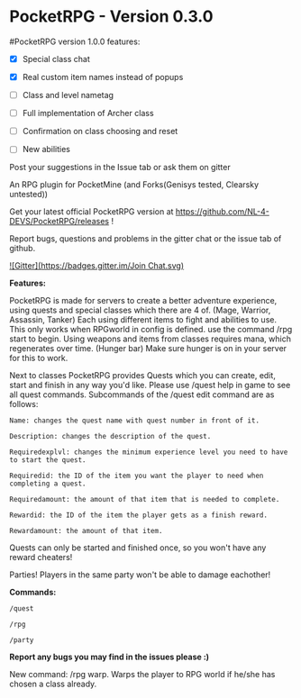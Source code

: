 # PocketRPG  -  Version 0.3.0


#PocketRPG version 1.0.0 features:
 - [x] Special class chat

 - [x] Real custom item names instead of popups

 - [ ] Class and level nametag

 - [ ] Full implementation of Archer class

 - [ ] Confirmation on class choosing and reset

 - [ ] New abilities

Post your suggestions in the Issue tab or ask them on gitter    



An RPG plugin for PocketMine (and Forks(Genisys tested, Clearsky untested))

Get your latest official PocketRPG version at https://github.com/NL-4-DEVS/PocketRPG/releases !

Report bugs, questions and problems in the gitter chat or the issue tab of github.

[![Gitter](https://badges.gitter.im/Join Chat.svg)](https://gitter.im/NL-4-DEVS-PocketRPG/Lobby?source=orgpage)

**Features:**

PocketRPG is made for servers to create a better adventure experience, using quests and special classes which there are 4 of. (Mage, Warrior, Assassin, Tanker) Each using different items to fight and abilities to use. This only works when RPGworld in config is defined.
use the command /rpg start <class> to begin. Using weapons and items from classes requires mana, which regenerates over time. (Hunger bar) Make sure hunger is on in your server for this to work.


Next to classes PocketRPG provides Quests which you can create, edit, start and finish in any way you'd like. Please use /quest help in game to see all quest commands. Subcommands of the /quest edit command are as follows:

    Name: changes the quest name with quest number in front of it.    

    Description: changes the description of the quest.    

    Requiredexplvl: changes the minimum experience level you need to have to start the quest.    

    Requiredid: the ID of the item you want the player to need when completing a quest.    
 
    Requiredamount: the amount of that item that is needed to complete.     

    Rewardid: the ID of the item the player gets as a finish reward.     

    Rewardamount: the amount of that item.    


Quests can only be started and finished once, so you won't have any reward cheaters!

Parties! Players in the same party won't be able to damage eachother!

**Commands:**

    /quest   
    
    /rpg    

    /party     


**Report any bugs you may find in the issues please :)**

New command: /rpg warp. Warps the player to RPG world if he/she has chosen a class already.
